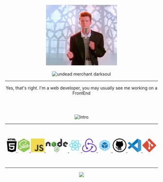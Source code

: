 <p align="center">
  <img src="assets/gif/rick-astley-never-gonna-give-you-up.gif" alt="rick astley" height="200px" />
  <br />
  <br />
  <img src="https://readme-typing-svg.herokuapp.com?size=30&center=true&lines=Hello%2C+I'm+Jessie;Welcome+Dao+friend;Ah%2C+you+can+forget+it;+What+a+waste+of+time.;Go+and+fall+off+a+cliff;Nee+hee+hee+hee+hee!" alt="undead merchant darksoul" />
</p>
<div align="center">
  <hr />
  <p align="center">
    Yes, that's right. I'm a web developer, you may usually see me working on a FrontEnd
  </p>
  <br />
  <br />
</div>
<div>
  <p align="center">
    <img src="https://readme-typing-svg.herokuapp.com?size=30&center=true&lines=Technologies+and+Tools;I've+been+with+and;didn't+betrayed+me" alt="Intro" />
  </p>
  <hr />
  <br/>
  <br/>
  <div align="center">
    <a href="https://html.com/">
      <img src="assets/icons/html5-2.svg" height="45px" alt="html5" title="HTML5" />
    </a>
    <a href="https://sass-lang.com/">
      <img src="assets/icons/node-sass.svg" height="45px"alt="sass" title="Sass" />
    </a>
    <a href="https://www.javascript.com/">
      <img src="assets/icons/logo-javascript.svg" height="45px" alt="javascript" title="Javascript" />
    </a>
    <a href="https://www.javascript.com/">
      <img src="assets/icons/nodejs-1.svg" height="45px" alt="nodejs" title="Nodejs" />
    </a>
    <a href="https://reactjs.org/">
      <img src="assets/icons/reactjs.svg" height="45px" alt="react" title="React" />
    </a>
    <a href="https://redux.js.org/">
      <img src="assets/icons/redux.svg" height="45px" alt="redux" title="Redux" />
    </a>
    <a href="https://webpack.js.org/">
      <img src="assets/icons/webpack-icon.svg" alt="webpack" title="Webpack" height="45px" />
    </a>
    <a href="https://github.com/">
      <img src="assets/icons/github-icon.svg" alt="github" title="Github" height="45px" />
    </a>
    <a href="https://code.visualstudio.com/">
      <img src="assets/icons/vscode.svg" alt="vscode" title="VsCode" height="45px" />
    </a>
    <a href="https://git-scm.com/">
      <img src="assets/icons/git-icon.svg" alt="git" title="Git" height="45px" />
    </a>
  </div>
  <br />
  <br />
</div>

<div align="center">
  <hr />
  <img src="https://github-readme-stats.vercel.app/api?username=oreoseenoevil&count_private=true" />
<div>


<!--
**oreoseenoevil/oreoseenoevil** is a ✨ _special_ ✨ repository because its `README.md` (this file) appears on your GitHub profile.

Here are some ideas to get you started:

- 🔭 I’m currently working on ...
- 🌱 I’m currently learning ...
- 👯 I’m looking to collaborate on ...
- 🤔 I’m looking for help with ...
- 💬 Ask me about ...
- 📫 How to reach me: ...
- 😄 Pronouns: ...
- ⚡ Fun fact: ...
-->
